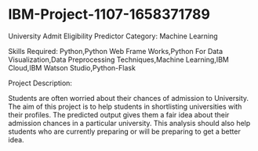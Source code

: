 # IBM-Project-1107-1658371789
University Admit Eligibility Predictor
Category: Machine Learning

Skills Required:
Python,Python Web Frame Works,Python For Data Visualization,Data Preprocessing Techniques,Machine Learning,IBM Cloud,IBM Watson Studio,Python-Flask

Project Description:

Students are often worried about their chances of admission to University. The aim of this project is to help students in shortlisting universities with their profiles. The predicted output gives them a fair idea about their admission chances in a particular university. This analysis should also help students who are currently preparing or will be preparing to get a better idea.




